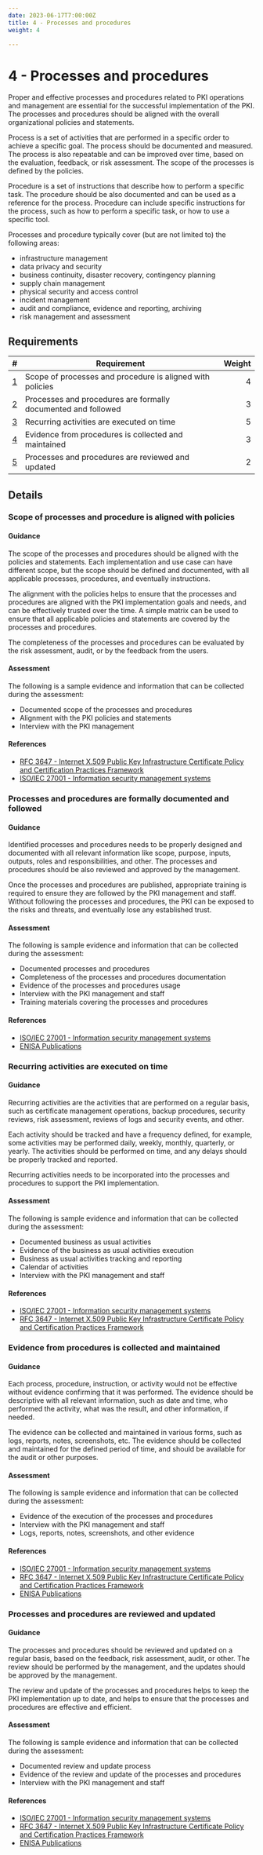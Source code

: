 ```yaml
---
date: 2023-06-17T7:00:00Z
title: 4 - Processes and procedures
weight: 4

---
```


# 4 - Processes and procedures

Proper and effective processes and procedures related to PKI operations and management are essential for the successful implementation of the PKI. The processes and procedures should be aligned with the overall organizational policies and statements.

Process is a set of activities that are performed in a specific order to achieve a specific goal. The process should be documented and measured. The process is also repeatable and can be improved over time, based on the evaluation, feedback, or risk assessment. The scope of the processes is defined by the policies.

Procedure is a set of instructions that describe how to perform a specific task. The procedure should be also documented and can be used as a reference for the process. Procedure can include specific instructions for the process, such as how to perform a specific task, or how to use a specific tool.

Processes and procedure typically cover (but are not limited to) the following areas:
- infrastructure management
- data privacy and security
- business continuity, disaster recovery, contingency planning
- supply chain management
- physical security and access control
- incident management
- audit and compliance, evidence and reporting, archiving
- risk management and assessment

## Requirements

|                                                                   # | Requirement                                                   | Weight |
|--------------------------------------------------------------------:|---------------------------------------------------------------|-------:|
|     [1](#scope-of-processes-and-procedure-is-aligned-with-policies) | Scope of processes and procedure is aligned with policies     |      4 |
| [2](#processes-and-procedures-are-formally-documented-and-followed) | Processes and procedures are formally documented and followed |      3 |
|                     [3](#recurring-activities-are-executed-on-time) | Recurring activities are executed on time                     |      5 |
|          [4](#evidence-from-procedures-is-collected-and-maintained) | Evidence from procedures is collected and maintained          |      3 |
|             [5](#processes-and-procedures-are-reviewed-and-updated) | Processes and procedures are reviewed and updated             |      2 |

## Details

### Scope of processes and procedure is aligned with policies

#### Guidance

The scope of the processes and procedures should be aligned with the policies and statements. Each implementation and use case can have different scope, but the scope should be defined and documented, with all applicable processes, procedures, and eventually instructions.

The alignment with the policies helps to ensure that the processes and procedures are aligned with the PKI implementation goals and needs, and can be effectively trusted over the time. A simple matrix can be used to ensure that all applicable policies and statements are covered by the processes and procedures.

The completeness of the processes and procedures can be evaluated by the risk assessment, audit, or by the feedback from the users.

#### Assessment

The following is a sample evidence and information that can be collected during the assessment:
- Documented scope of the processes and procedures
- Alignment with the PKI policies and statements
- Interview with the PKI management

#### References

- [RFC 3647 - Internet X.509 Public Key Infrastructure Certificate Policy and Certification Practices Framework](https://tools.ietf.org/html/rfc3647)
- [ISO/IEC 27001 - Information security management systems](https://www.iso.org/standard/54534.html)

### Processes and procedures are formally documented and followed

#### Guidance

Identified processes and procedures needs to be properly designed and documented with all relevant information like scope, purpose, inputs, outputs, roles and responsibilities, and other. The processes and procedures should be also reviewed and approved by the management.

Once the processes and procedures are published, appropriate training is required to ensure they are followed by the PKI management and staff. Without following the processes and procedures, the PKI can be exposed to the risks and threats, and eventually lose any established trust.

#### Assessment

The following is sample evidence and information that can be collected during the assessment:
- Documented processes and procedures
- Completeness of the processes and procedures documentation
- Evidence of the processes and procedures usage
- Interview with the PKI management and staff
- Training materials covering the processes and procedures

#### References

- [ISO/IEC 27001 - Information security management systems](https://www.iso.org/standard/54534.html)
- [ENISA Publications](https://www.enisa.europa.eu/publications)

### Recurring activities are executed on time

#### Guidance

Recurring activities are the activities that are performed on a regular basis, such as certificate management operations, backup procedures, security reviews, risk assessment, reviews of logs and security events, and other.

Each activity should be tracked and have a frequency defined, for example, some activities may be performed daily, weekly, monthly, quarterly, or yearly. The activities should be performed on time, and any delays should be properly tracked and reported.

Recurring activities needs to be incorporated into the processes and procedures to support the PKI implementation.

#### Assessment

The following is sample evidence and information that can be collected during the assessment:
- Documented business as usual activities
- Evidence of the business as usual activities execution
- Business as usual activities tracking and reporting
- Calendar of activities
- Interview with the PKI management and staff

#### References

- [ISO/IEC 27001 - Information security management systems](https://www.iso.org/standard/54534.html)
- [RFC 3647 - Internet X.509 Public Key Infrastructure Certificate Policy and Certification Practices Framework](https://tools.ietf.org/html/rfc3647)

### Evidence from procedures is collected and maintained

#### Guidance

Each process, procedure, instruction, or activity would not be effective without evidence confirming that it was performed. The evidence should be descriptive with all relevant information, such as date and time, who performed the activity, what was the result, and other information, if needed. 

The evidence can be collected and maintained in various forms, such as logs, reports, notes, screenshots, etc. The evidence should be collected and maintained for the defined period of time, and should be available for the audit or other purposes.

#### Assessment

The following is sample evidence and information that can be collected during the assessment:
- Evidence of the execution of the processes and procedures
- Interview with the PKI management and staff
- Logs, reports, notes, screenshots, and other evidence

#### References

- [ISO/IEC 27001 - Information security management systems](https://www.iso.org/standard/54534.html)
- [RFC 3647 - Internet X.509 Public Key Infrastructure Certificate Policy and Certification Practices Framework](https://tools.ietf.org/html/rfc3647)
- [ENISA Publications](https://www.enisa.europa.eu/publications)

### Processes and procedures are reviewed and updated

#### Guidance

The processes and procedures should be reviewed and updated on a regular basis, based on the feedback, risk assessment, audit, or other. The review should be performed by the management, and the updates should be approved by the management.

The review and update of the processes and procedures helps to keep the PKI implementation up to date, and helps to ensure that the processes and procedures are effective and efficient.

#### Assessment

The following is sample evidence and information that can be collected during the assessment:
- Documented review and update process
- Evidence of the review and update of the processes and procedures
- Interview with the PKI management and staff

#### References

- [ISO/IEC 27001 - Information security management systems](https://www.iso.org/standard/54534.html)
- [RFC 3647 - Internet X.509 Public Key Infrastructure Certificate Policy and Certification Practices Framework](https://tools.ietf.org/html/rfc3647)
- [ENISA Publications](https://www.enisa.europa.eu/publications)
